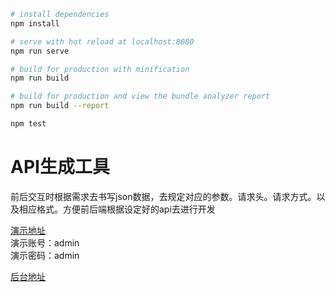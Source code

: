 

``` bash
# install dependencies
npm install

# serve with hot reload at localhost:8080
npm run serve

# build for production with minification
npm run build

# build for production and view the bundle analyzer report
npm run build --report

npm test
```

# API生成工具
前后交互时根据需求去书写json数据，去规定对应的参数。请求头。请求方式。以及相应格式。方便前后端根据设定好的api去进行开发

[演示地址](http://fangxu.vip/work/api/index.html#/login)  
演示账号：admin  
演示密码：admin

[后台地址](https://github.com/fuyitaoqqq/epd)  
